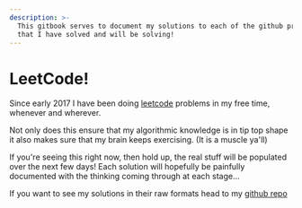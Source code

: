 ```yaml
---
description: >-
  This gitbook serves to document my solutions to each of the github problems
  that I have solved and will be solving!
---
```


# LeetCode!

Since early 2017 I have been doing [leetcode](https://leetcode.com/submissions/#/46) problems in my free time, whenever and wherever.

Not only does this ensure that my algorithmic knowledge is in tip top shape it also makes sure that my brain keeps exercising. \(It is a muscle ya'll\)

If you're seeing this right now, then hold up, the real stuff will be populated over the next few days! Each solution will hopefully be painfully documented with the thinking coming through at each stage...

If you want to see my solutions in their raw formats head to my [github repo](https://github.com/arora-aditya/competitive-programming/tree/master/leetcode)

